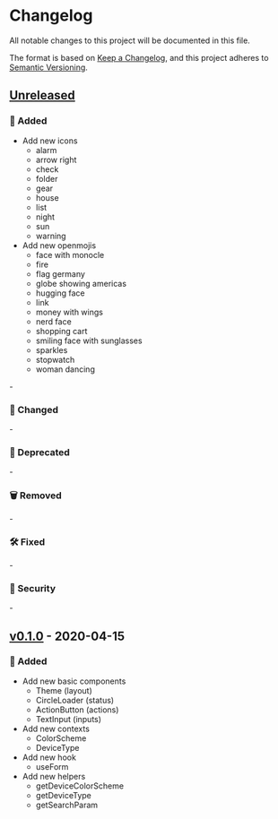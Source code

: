# Changelog

All notable changes to this project will be documented in this file.

The format is based on [Keep a Changelog](https://keepachangelog.com/en/), and this project adheres to [Semantic Versioning](https://semver.org/).

## [Unreleased]

### 🌱 Added

- Add new icons
  - alarm
  - arrow right
  - check
  - folder
  - gear
  - house
  - list
  - night
  - sun
  - warning
- Add new openmojis
  - face with monocle
  - fire
  - flag germany
  - globe showing americas
  - hugging face
  - link
  - money with wings
  - nerd face
  - shopping cart
  - smiling face with sunglasses
  - sparkles
  - stopwatch
  - woman dancing

\-

### 👷 Changed

\-

### 📆 Deprecated

\-

### 🗑️ Removed

\-

### 🛠️ Fixed

\-

### 👮 Security

\-

## [v0.1.0] - 2020-04-15

### 🌱 Added

- Add new basic components
  - Theme (layout)
  - CircleLoader (status)
  - ActionButton (actions)
  - TextInput (inputs)
- Add new contexts
  - ColorScheme
  - DeviceType
- Add new hook
  - useForm
- Add new helpers
  - getDeviceColorScheme
  - getDeviceType
  - getSearchParam

[unreleased]: https://github.com/megalink-io/design-system/compare/v0.1.0...HEAD
[v0.1.0]: https://github.com/megalink-io/design-system/releases/tag/v0.1.0
